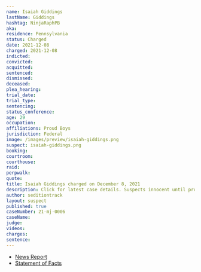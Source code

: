 ```yaml
---
name: Isaiah Giddings
lastName: Giddings
hashtag: NinjaRaphPB
aka:
residence: Pennsylvania
status: Charged
date: 2021-12-08
charged: 2021-12-08
indicted:
convicted:
acquitted:
sentenced:
dismissed:
deceased:
plea_hearing:
trial_date:
trial_type:
sentencing:
status_conference:
age: 29
occupation:
affiliations: Proud Boys
jurisdiction: Federal
image: /images/preview/isaiah-giddings.png
suspect: isaiah-giddings.png
booking:
courtroom:
courthouse:
raid:
perpwalk:
quote:
title: Isaiah Giddings charged on December 8, 2021
description: Click for latest case details. Suspects innocent until proven guilty.
author: seditiontrack
layout: suspect
published: true
caseNumber: 21-mj-0006
caseName:
judge:
videos:
charges:
sentence:
---
```

- [News Report](https://www.msn.com/en-us/news/us/3-philly-area-proud-boys-charged-in-jan-6-capitol-riot/ar-AARQELh)
- [Statement of Facts](https://www.justice.gov/usao-dc/case-multi-defendant/file/1481086/download)
